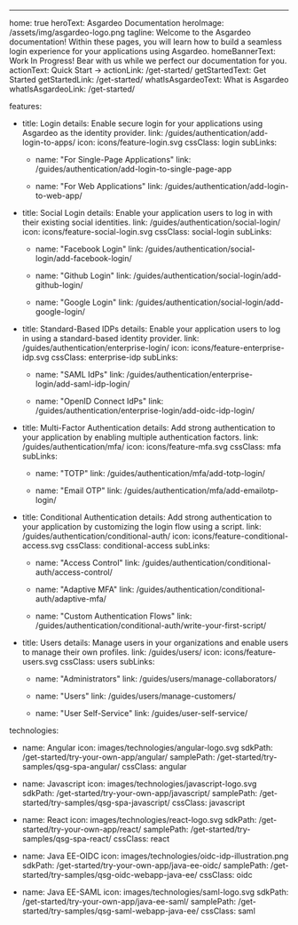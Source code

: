 <!-- markdownlint-disable-next-line -->
---
home: true
heroText: Asgardeo Documentation
heroImage: /assets/img/asgardeo-logo.png
tagline: Welcome to the Asgardeo documentation! Within these pages, you will learn how to build a seamless login experience for your applications using Asgardeo.
homeBannerText: Work In Progress! Bear with us while we perfect our documentation for you.
actionText: Quick Start →
actionLink: /get-started/
getStartedText: Get Started
getStartedLink: /get-started/
whatIsAsgardeoText: What is Asgardeo
whatIsAsgardeoLink: /get-started/

features:
- title: Login
  details: Enable secure login for your applications using Asgardeo as the identity provider.
  link: /guides/authentication/add-login-to-apps/
  icon: icons/feature-login.svg
  cssClass: login
  subLinks:
  - name: "For Single-Page Applications"
    link: /guides/authentication/add-login-to-single-page-app

  - name: "For Web Applications"
    link: /guides/authentication/add-login-to-web-app/

- title: Social Login
  details: Enable your application users to log in with their existing social identities.
  link: /guides/authentication/social-login/
  icon: icons/feature-social-login.svg
  cssClass: social-login
  subLinks:
  - name: "Facebook Login"
    link: /guides/authentication/social-login/add-facebook-login/

  - name: "Github Login"
    link: /guides/authentication/social-login/add-github-login/

  - name: "Google Login"
    link: /guides/authentication/social-login/add-google-login/

- title: Standard-Based IDPs
  details: Enable your application users to log in using a standard-based identity provider.
  link: /guides/authentication/enterprise-login/
  icon: icons/feature-enterprise-idp.svg
  cssClass: enterprise-idp
  subLinks:
  - name: "SAML IdPs"
    link: /guides/authentication/enterprise-login/add-saml-idp-login/

  - name: "OpenID Connect IdPs"
    link: /guides/authentication/enterprise-login/add-oidc-idp-login/

- title: Multi-Factor Authentication
  details: Add strong authentication to your application by enabling multiple authentication factors.
  link: /guides/authentication/mfa/
  icon: icons/feature-mfa.svg
  cssClass: mfa
  subLinks:
  - name: "TOTP"
    link: /guides/authentication/mfa/add-totp-login/

  - name: "Email OTP"
    link: /guides/authentication/mfa/add-emailotp-login/

- title: Conditional Authentication
  details: Add strong authentication to your application by customizing the login flow using a script.
  link: /guides/authentication/conditional-auth/
  icon: icons/feature-conditional-access.svg
  cssClass: conditional-access
  subLinks:
  - name: "Access Control"
    link: /guides/authentication/conditional-auth/access-control/

  - name: "Adaptive MFA"
    link: /guides/authentication/conditional-auth/adaptive-mfa/

  - name: "Custom Authentication Flows"
    link: /guides/authentication/conditional-auth/write-your-first-script/
  
- title: Users
  details: Manage users in your organizations and enable users to manage their own profiles.
  link: /guides/users/
  icon: icons/feature-users.svg
  cssClass: users
  subLinks:
  - name: "Administrators"
    link: /guides/users/manage-collaborators/

  - name: "Users"
    link: /guides/users/manage-customers/

  - name: "User Self-Service"
    link: /guides/user-self-service/

technologies:
- name: Angular
  icon: images/technologies/angular-logo.svg
  sdkPath: /get-started/try-your-own-app/angular/
  samplePath: /get-started/try-samples/qsg-spa-angular/
  cssClass: angular
  
- name: Javascript
  icon: images/technologies/javascript-logo.svg
  sdkPath: /get-started/try-your-own-app/javascript/
  samplePath: /get-started/try-samples/qsg-spa-javascript/
  cssClass: javascript
  
- name: React
  icon: images/technologies/react-logo.svg
  sdkPath: /get-started/try-your-own-app/react/
  samplePath: /get-started/try-samples/qsg-spa-react/
  cssClass: react
  
- name: Java EE-OIDC
  icon: images/technologies/oidc-idp-illustration.png
  sdkPath: /get-started/try-your-own-app/java-ee-oidc/
  samplePath: /get-started/try-samples/qsg-oidc-webapp-java-ee/
  cssClass: oidc
  
- name: Java EE-SAML
  icon: images/technologies/saml-logo.svg
  sdkPath: /get-started/try-your-own-app/java-ee-saml/
  samplePath: /get-started/try-samples/qsg-saml-webapp-java-ee/
  cssClass: saml
